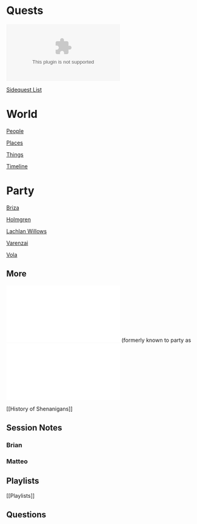 # Quests
<embed src="Website_Navigation/Quests/Main_Quest.docx">

[Sidequest List](Website_Navigation/Quests/Sidequests/Sidequest_List.md)

# World
[People](Website_Navigation/people.md)

[Places](Website_Navigation/places.md)

[Things](Website_Navigation/things.md)

[Timeline](World/Timeline/Timeline.md)

# Party
[Briza](people/Briza.md)

[Holmgren](people/Holmgren.md)

[Lachlan Willows](people/Lachlan_Willows.md)

[Varenzai](people/Varenzai.md)

[Vola](people/Vola.md)

## More
<embed src="people/Jadzia_Bronzerock.md"> (formerly known to party as <embed src="people/Tora_Ziyal.md">

[[History of Shenanigans]]

## Session Notes
### Brian


### Matteo


## Playlists
[[Playlists]]

## Questions

